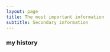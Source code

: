 ```yaml
---
layout: page
title: The most important information
subtitle: Secondary information
---
```



### my history

